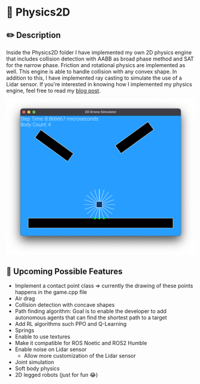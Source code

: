 # 🔭 Physics2D

## ✏️ Description
Inside the Physics2D folder I have implemented my own 2D physics engine that includes collision detection with AABB as broad phase method and SAT for the narrow phase. Friction 
and rotational physics are implemented as well. This engine is able to handle collision with any convex shape. In addition to this, I have implemented ray casting to simulate the use
of a Lidar sensor. If you're interested in knowing how I implemented my physics engine, feel free to read my [blog post](www.riccardofeingold.com/implementing-a-2d-physics-engine-using-sfml-from-scratch/).

<!-- TODO: add how to install and use guide! -->

[![Watch the video](media/Physics2D.png)](media/Physics2D.mp4)

## 🔨 Upcoming Possible Features
- Implement a contact point class => currently the drawing of these points happens in the game.cpp file
- Air drag
- Collision detection with concave shapes
- Path finding algorithm: Goal is to enable the developer to add autonomous agents that can find the shortest path to a target
- Add RL algorithms such PPO and Q-Learning
- Springs
- Enable to use textures
- Make it compatible for ROS Noetic and ROS2 Humble
- Enable noise on Lidar sensor
  - Allow more customization of the Lidar sensor
- Joint simulation
- Soft body physics
- 2D legged robots (just for fun 😂)
